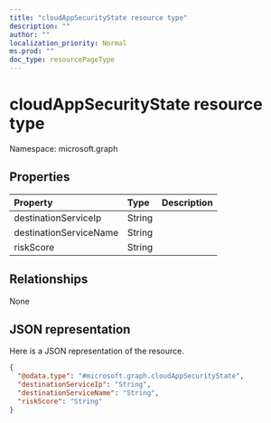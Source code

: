 ```yaml
---
title: "cloudAppSecurityState resource type"
description: ""
author: ""
localization_priority: Normal
ms.prod: ""
doc_type: resourcePageType
---
```


# cloudAppSecurityState resource type


Namespace: microsoft.graph



## Properties
|Property|Type|Description|
|:---|:---|:---|
|destinationServiceIp|String||
|destinationServiceName|String||
|riskScore|String||

## Relationships
None

## JSON representation
Here is a JSON representation of the resource.
<!-- {
  "blockType": "resource",
  "@odata.type": "microsoft.graph.cloudAppSecurityState"
}
-->
``` json
{
  "@odata.type": "#microsoft.graph.cloudAppSecurityState",
  "destinationServiceIp": "String",
  "destinationServiceName": "String",
  "riskScore": "String"
}
```

